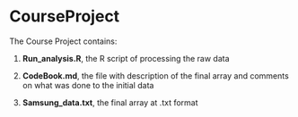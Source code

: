 # CourseProject

The Course Project contains:

1. **Run_analysis.R**, the R script of processing the raw data

2. **CodeBook.md**, the file with description of the final array and comments on what was done to the initial data

3. **Samsung_data.txt**, the final array at .txt format
